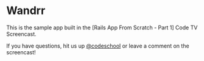 # Wandrr

This is the sample app built in the [Rails App From Scratch - Part 1] Code TV Screencast. 

If you have questions, hit us up [@codeschool][2] or leave a comment on the screencast!

[1]: http://www.codeschool.com/code_tv/rails-app-from-scratch-part-1
[2]: https://twitter.com/codeschool
